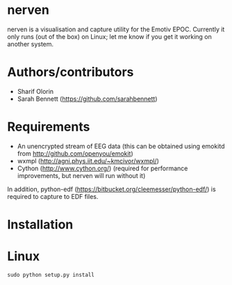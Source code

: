 nerven
======

nerven is a visualisation and capture utility for the Emotiv EPOC.
Currently it only runs (out of the box) on Linux; let me know if you 
get it working on another system.

Authors/contributors
====================

 * Sharif Olorin
 * Sarah Bennett (https://github.com/sarahbennett)

Requirements
============

* An unencrypted stream of EEG data (this can be obtained using emokitd
  from http://github.com/openyou/emokit)
* wxmpl (http://agni.phys.iit.edu/~kmcivor/wxmpl/)
* Cython (http://www.cython.org/) (required for performance improvements, but 
  nerven will run without it)

In addition, python-edf (https://bitbucket.org/cleemesser/python-edf/)
is required to capture to EDF files.

Installation
============

Linux
=====

	sudo python setup.py install

